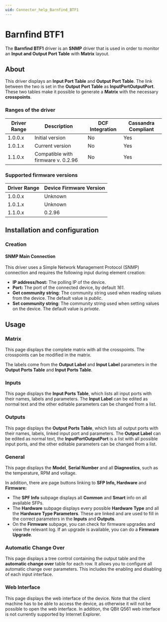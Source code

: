 ```yaml
---
uid: Connector_help_Barnfind_BTF1
---
```


# Barnfind BTF1

The **Barnfind BTF1** driver is an **SNMP** driver that is used in order to monitor an **Input and Output Port Table** with **Matrix** layout.

## About

This driver displays an **Input Port Table** and **Output Port Table**. The link between the two is set in the **Output Port Table** as **InputPortOutputPort**. These two tables make it possible to generate a **Matrix** with the necessary **crosspoints**.

### Ranges of the driver

| **Driver Range** | **Description**                    | **DCF Integration** | **Cassandra Compliant** |
|------------------|------------------------------------|---------------------|-------------------------|
| 1.0.0.x          | Initial version                    | No                  | Yes                     |
| 1.0.1.x          | Current version                    | No                  | Yes                     |
| 1.1.0.x          | Compatible with firmware v. 0.2.96 | No                  | Yes                     |

### Supported firmware versions

| **Driver Range** | **Device Firmware Version** |
|------------------|-----------------------------|
| 1.0.0.x          | Unknown                     |
| 1.0.1.x          | Unknown                     |
| 1.1.0.x          | 0.2.96                      |

## Installation and configuration

### Creation

#### SNMP Main Connection

This driver uses a Simple Network Management Protocol (SNMP) connection and requires the following input during element creation:

- **IP address/host:** The polling IP of the device.
- **Port:** The port of the connected device, by default *161*.
- **Get community string**: The community string used when reading values from the device. The default value is *public*.
- **Set community string**: The community string used when setting values on the device. The default value is *private*.

## Usage

### Matrix

This page displays the complete matrix with all the crosspoints. The crosspoints can be modified in the matrix.

The labels come from the **Output Label** and **Input Label** parameters in the **Output Ports Table** and **Input Ports Table**.

### Inputs

This page displays the **Input Ports Table**, which lists all input ports with their names, labels and parameters. The **Input Label** can be edited as normal text and the other editable parameters can be changed from a list.

### Outputs

This page displays the **Output Ports Table**, which lists all output ports with their names, labels, linked input port and parameters. The **Output Label** can be edited as normal text, the **InputPortOutputPort** is a list with all possible input ports, and the other editable parameters can be changed from a list.

### General

This page displays the **Model**, **Serial Number** and all **Diagnostics**, such as the temperature, RPM and voltage.

In addition, there are page buttons linking to **SFP Info, Hardware** and **Firmware:**

- The **SPF Info** subpage displays all **Common** and **Smart** info on all available SFPs.
- The **Hardware** subpage displays every possible **Hardware Type** and all the **Hardware Type Parameters**. These are linked and are used to fill in the correct parameters in the **Inputs** and **Outputs**.
- On the **Firmware** subpage, you can check for firmware upgrades and view the relevant log. If an upgrade is available, you can do a **Firmware Upgrade**.

### Automatic Change Over

This page displays a tree control containing the output table and the **automatic change over** table for each row. It allows you to configure all automatic change over parameters. This includes the enabling and disabling of each input interface.

### Web Interface

This page displays the web interface of the device. Note that the client machine has to be able to access the device, as otherwise it will not be possible to open the web interface. In addition, the QBit Q561 web interface is not currently supported by Internet Explorer.
